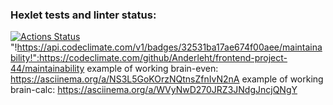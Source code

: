 ### Hexlet tests and linter status:
[![Actions Status](https://github.com/Anderleht/frontend-project-44/workflows/hexlet-check/badge.svg)](https://github.com/Anderleht/frontend-project-44/actions)
"!https://api.codeclimate.com/v1/badges/32531ba17ae674f00aee/maintainability!":https://codeclimate.com/github/Anderleht/frontend-project-44/maintainability
example of working brain-even: https://asciinema.org/a/NS3L5GoKOrzNQtnsZfnIvN2nA
example of working brain-calc: https://asciinema.org/a/WVyNwD270JRZ3JNdgJncjQNgY